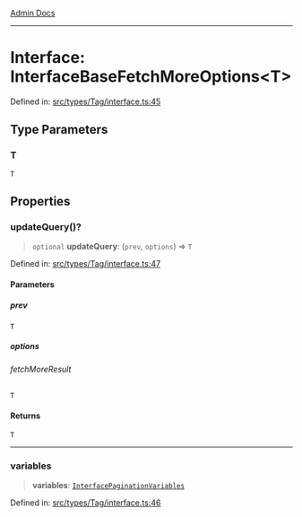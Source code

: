 [Admin Docs](/)

***

# Interface: InterfaceBaseFetchMoreOptions\<T\>

Defined in: [src/types/Tag/interface.ts:45](https://github.com/PalisadoesFoundation/talawa-admin/blob/main/src/types/Tag/interface.ts#L45)

## Type Parameters

### T

`T`

## Properties

### updateQuery()?

> `optional` **updateQuery**: (`prev`, `options`) => `T`

Defined in: [src/types/Tag/interface.ts:47](https://github.com/PalisadoesFoundation/talawa-admin/blob/main/src/types/Tag/interface.ts#L47)

#### Parameters

##### prev

`T`

##### options

###### fetchMoreResult

`T`

#### Returns

`T`

***

### variables

> **variables**: [`InterfacePaginationVariables`](types\Tag\interface\README\interfaces\InterfacePaginationVariables.md)

Defined in: [src/types/Tag/interface.ts:46](https://github.com/PalisadoesFoundation/talawa-admin/blob/main/src/types/Tag/interface.ts#L46)
